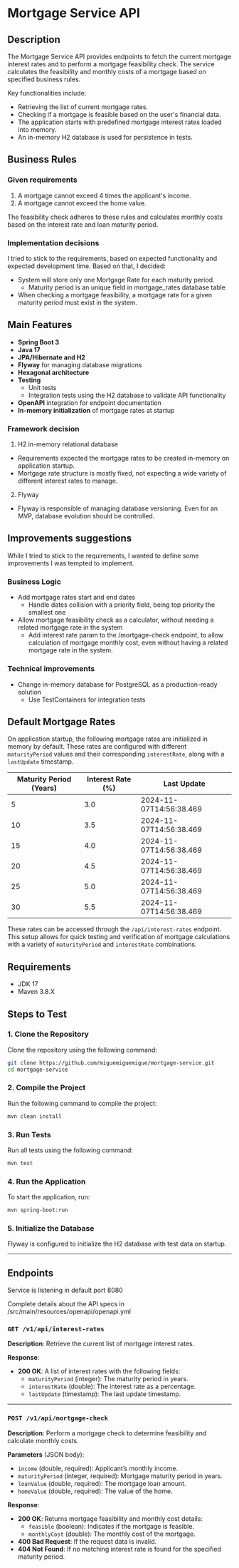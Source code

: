 # Mortgage Service API

## Description

The Mortgage Service API provides endpoints to fetch the current mortgage interest rates and to perform a mortgage feasibility check. The service calculates the feasibility and monthly costs of a mortgage based on specified business rules.

Key functionalities include:
* Retrieving the list of current mortgage rates.
* Checking if a mortgage is feasible based on the user's financial data.
* The application starts with predefined mortgage interest rates loaded into memory.
* An in-memory H2 database is used for persistence in tests.

## Business Rules
### Given requirements
1. A mortgage cannot exceed 4 times the applicant's income.
2. A mortgage cannot exceed the home value.

The feasibility check adheres to these rules and calculates monthly costs based on the interest rate and loan maturity period.

### Implementation decisions
I tried to stick to the requirements, based on expected functionality and expected development time. Based on that, I decided:
* System will store only one Mortgage Rate for each maturity period.
  * Maturity period is an unique field in mortgage_rates database table
* When checking a mortgage feasibility, a mortgage rate for a given maturity period must exist in the system.

## Main Features
* **Spring Boot 3**
* **Java 17**
* **JPA/Hibernate and H2**
* **Flyway** for managing database migrations
* **Hexagonal architecture**
* **Testing**
  * Unit tests
  * Integration tests using the H2 database to validate API functionality
* **OpenAPI** integration for endpoint documentation
* **In-memory initialization** of mortgage rates at startup

### Framework decision
1. H2 in-memory relational database
* Requirements expected the mortgage rates to be created in-memory on application startup.
* Mortgage rate structure is mostly fixed, not expecting a wide variety of different interest rates to manage.

2. Flyway
* Flyway is responsible of managing database versioning. Even for an MVP, database evolution should be controlled. 

## Improvements suggestions

While I tried to stick to the requirements, I wanted to define some improvements I was tempted to implement.

### Business Logic
* Add mortgage rates start and end dates
  * Handle dates collision with a priority field, being top priority the smallest one
* Allow mortgage feasibility check as a calculator, without needing a related mortgage rate in the system
  * Add interest rate param to the /mortgage-check endpoint, to allow calculation of mortgage monthly cost, even without having a related mortgage rate in the system.

### Technical improvements
* Change in-memory database for PostgreSQL as a production-ready solution
  * Use TestContainers for integration tests

## Default Mortgage Rates

On application startup, the following mortgage rates are initialized in memory by default. These rates are configured with different `maturityPeriod` values and their corresponding `interestRate`, along with a `lastUpdate` timestamp.

| Maturity Period (Years) | Interest Rate (%) | Last Update                |
|-------------------------|-------------------|----------------------------|
| 5                       | 3.0               | 2024-11-07T14:56:38.469    |
| 10                      | 3.5               | 2024-11-07T14:56:38.469    |
| 15                      | 4.0               | 2024-11-07T14:56:38.469    |
| 20                      | 4.5               | 2024-11-07T14:56:38.469    |
| 25                      | 5.0               | 2024-11-07T14:56:38.469    |
| 30                      | 5.5               | 2024-11-07T14:56:38.469    |

These rates can be accessed through the `/api/interest-rates` endpoint. This setup allows for quick testing and verification of mortgage calculations with a variety of `maturityPeriod` and `interestRate` combinations.

## Requirements

- JDK 17
- Maven 3.8.X

## Steps to Test

### 1. Clone the Repository

Clone the repository using the following command:

```bash
git clone https://github.com/miguemiguemigue/mortgage-service.git
cd mortgage-service
```

### 2. Compile the Project

Run the following command to compile the project:

```bash
mvn clean install
```

### 3. Run Tests

Run all tests using the following command:

```bash
mvn test
```

### 4. Run the Application

To start the application, run:

```bash
mvn spring-boot:run
```

### 5. Initialize the Database

Flyway is configured to initialize the H2 database with test data on startup.

---

## Endpoints

Service is listening in default port 8080

Complete details about the API specs in /src/main/resources/openapi/openapi.yml

### `GET /v1/api/interest-rates`

**Description**: Retrieve the current list of mortgage interest rates.

**Response**:
- **200 OK**: A list of interest rates with the following fields:
  - `maturityPeriod` (integer): The maturity period in years.
  - `interestRate` (double): The interest rate as a percentage.
  - `lastUpdate` (timestamp): The last update timestamp.

---

### `POST /v1/api/mortgage-check`

**Description**: Perform a mortgage check to determine feasibility and calculate monthly costs.

**Parameters** (JSON body):
- `income` (double, required): Applicant’s monthly income.
- `maturityPeriod` (integer, required): Mortgage maturity period in years.
- `loanValue` (double, required): The mortgage loan amount.
- `homeValue` (double, required): The value of the home.

**Response**:
- **200 OK**: Returns mortgage feasibility and monthly cost details:
  - `feasible` (boolean): Indicates if the mortgage is feasible.
  - `monthlyCost` (double): The monthly cost of the mortgage.
- **400 Bad Request**: If the request data is invalid.
- **404 Not Found**: If no matching interest rate is found for the specified maturity period.

